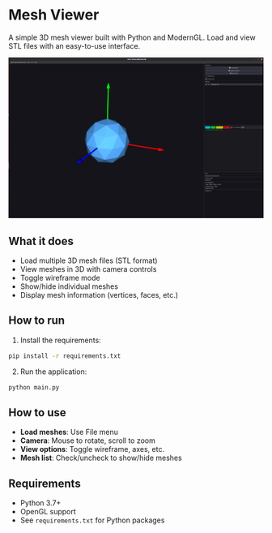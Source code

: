 # Mesh Viewer

A simple 3D mesh viewer built with Python and ModernGL. Load and view STL files with an easy-to-use interface.

![Mesh Viewer Screenshot](assets/mv_icosphere_sample.png)

## What it does

- Load multiple 3D mesh files (STL format)
- View meshes in 3D with camera controls
- Toggle wireframe mode
- Show/hide individual meshes
- Display mesh information (vertices, faces, etc.)

## How to run

1. Install the requirements:
```bash
pip install -r requirements.txt
```

2. Run the application:
```bash
python main.py
```

## How to use

- **Load meshes**: Use File menu
- **Camera**: Mouse to rotate, scroll to zoom
- **View options**: Toggle wireframe, axes, etc.
- **Mesh list**: Check/uncheck to show/hide meshes

## Requirements

- Python 3.7+
- OpenGL support
- See `requirements.txt` for Python packages